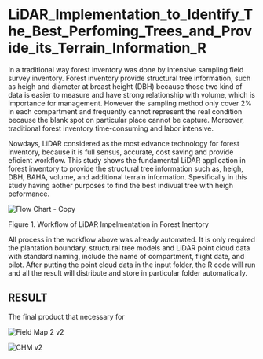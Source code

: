# LiDAR_Implementation_to_Identify_The_Best_Perfoming_Trees_and_Provide_its_Terrain_Information_R

In a traditional way forest inventory was done by intensive sampling field survey inventory. Forest inventory provide structural tree information, such as heigh and diameter at breast height (DBH) because those two kind of data is easier to measure and have strong relationship with volume, which is importance for management. However the sampling method only cover 2% in each compartment and frequently cannot represent the real condition because the blank spot on particular place cannot be capture. Moreover, traditional forest inventory time-consuming and labor intensive.

Nowdays, LiDAR considered as the most edvance technology for forest inventory, because it is full sensus, accurate, cost saving and provide eficient workflow. This study shows the fundamental LiDAR application in forest inventory to provide the structural tree information such as, heigh, DBH, BAHA, volume, and additional terrain information. Spesifically in this study having aother purposes to find the best indivual tree with heigh peformance.

![Flow Chart - Copy](https://user-images.githubusercontent.com/60123331/211818931-534d1f70-f76c-4a3a-b74d-8dd9b83d7703.png)

Figure 1. Workflow of LiDAR Impelmentation in Forest Inentory

All process in the workflow above was already automated. It is only required the plantation boundary, structural tree models and LiDAR point cloud data with standard naming, include the name of compartment, flight date, and pilot. After putting the point cloud data in the input folder, the R code will run and all the result will distribute and store in particular folder automatically.

## RESULT

The final product that necessary for 

![Field Map 2 v2](https://user-images.githubusercontent.com/60123331/212143863-69f185c3-1966-449b-9ad8-3bd20062b5a0.png)


![CHM v2](https://user-images.githubusercontent.com/60123331/212147414-8754f398-b75f-493f-b858-7dcd1b235e5f.png)
